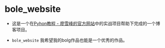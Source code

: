 ﻿# bole_website

- 这是一个在[Pyhon教程 - 廖雪峰的官方网站](http://www.liaoxuefeng.com/wiki/0014316089557264a6b348958f449949df42a6d3a2e542c000)中的实战项目帮助下完成的一个博客项目。

- `bole_website` 我希望我的bolg作品也能是一个优秀的作品。

